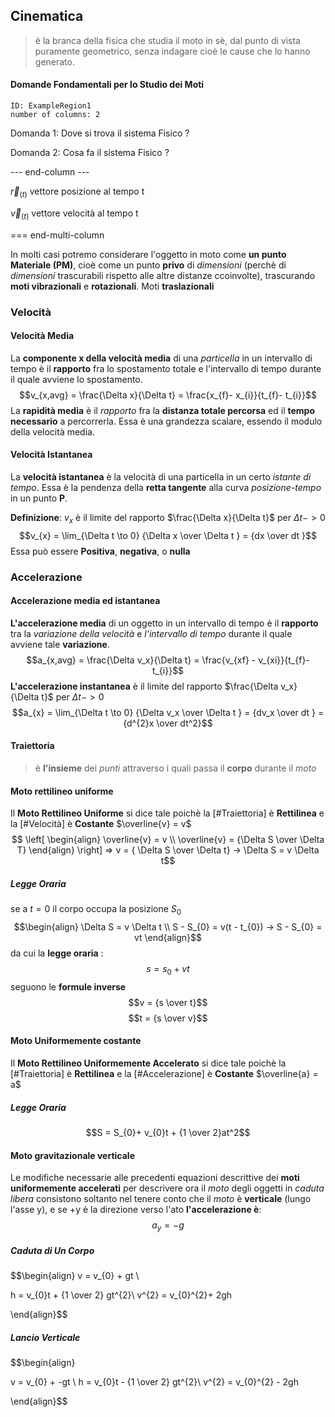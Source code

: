 ## Cinematica

> é la branca della fisica che studia il moto in sè, dal punto di vista puramente geometrico, senza indagare cioè le cause che lo hanno generato.


#### Domande Fondamentali per lo Studio dei Moti
```start-multi-column  
ID: ExampleRegion1  
number of columns: 2  

```
Domanda 1:
	 Dove si trova il sistema Fisico ?

Domanda 2:
	Cosa fa il sistema Fisico ?

--- end-column ---

$\overrightarrow{r}_(t)$ vettore posizione al tempo t

$\overrightarrow{v}_(t)$ vettore velocità al tempo t 

=== end-multi-column

In molti casi potremo considerare l'oggetto in moto come **un punto Materiale (PM)**, cioè come un punto **privo** di *dimensioni* (perchè di *dimensioni* trascurabili rispetto alle altre distanze ccoinvolte), trascurando **moti vibrazionali** e **rotazionali**. Moti **traslazionali**

### Velocità

#### Velocità Media

La **componente x della velocità media** di una *particella* in un intervallo di tempo è il **rapporto** fra lo spostamento totale e l'intervallo di tempo durante il quale avviene lo spostamento. $$v_{x,avg} = \frac{\Delta x}{\Delta t} = \frac{x_{f}- x_{i}}{t_{f}- t_{i}}$$
La **rapidità media** è il *rapporto* fra la **distanza totale percorsa** ed il **tempo necessario** a percorrerla. Essa è una grandezza scalare, essendo il modulo della velocità media.

#### Velocità Istantanea

La **velocità istantanea** è la velocità di una particella in un certo *istante di tempo*. Essa è la pendenza della **retta tangente** alla curva *posizione-tempo* in un punto **P**.

**Definizione**: $v_{x}$ è il limite del rapporto $\frac{\Delta x}{\Delta t}$ per $\Delta t -> 0$   $$v_{x} = \lim_{\Delta t \to 0} {\Delta x \over \Delta t } = {dx \over dt }$$ Essa può essere **Positiva**, **negativa**, o **nulla**

### Accelerazione

#### Accelerazione media ed istantanea

**L'accelerazione media** di un oggetto in un intervallo di tempo è il **rapporto** tra la *variazione della velocità* e *l'intervallo di tempo* durante il quale avviene tale **variazione**. $$a_{x,avg} = \frac{\Delta v_x}{\Delta t} = \frac{v_{xf} - v_{xi}}{t_{f}- t_{i}}$$
**L'accelerazione instantanea** è il limite del rapporto $\frac{\Delta v_x}{\Delta t}$ per $\Delta t -> 0$  $$a_{x} = \lim_{\Delta t \to 0} {\Delta v_x \over \Delta t } = {dv_x \over dt } = {d^{2}x \over dt^2}$$
#### Traiettoria

>è **l'insieme** dei *punti* attraverso i quali passa il **corpo** durante il *moto*



#### Moto rettilineo uniforme

Il **Moto Rettilineo Uniforme** si dice tale poichè la [#Traiettoria] è **Rettilinea** e la [#Velocità] è **Costante** $\overline{v} = v$ 	$$ \left[ \begin{align}
	\overline{v} = v \\
	\overline{v} = {\Delta S \over \Delta T}
	\end{align} \right] => v = { \Delta S \over \Delta t} -> \Delta S = v \Delta t$$
##### Legge Oraria

se a $t=0$ il corpo occupa la posizione $S_0$ $$\begin{align} \Delta S = v \Delta t \\
S - S_{0} = v(t - t_{0}) -> S - S_{0} = vt \end{align}$$
da cui la **legge oraria** : $$s = s_{0} + vt$$
seguono le **formule inverse** $$v = {s \over t}$$ $$t = {s \over v}$$ 


#### Moto Uniformemente costante

Il **Moto Rettilineo Uniformemente Accelerato** si dice tale poichè la [#Traiettoria] è **Rettilinea** e la [#Accelerazione] è **Costante** $\overline{a} = a$ 	

##### Legge Oraria

$$S = S_{0}+ v_{0}t + {1 \over 2}at^2$$




#### Moto gravitazionale verticale

Le modifiche necessarie alle precedenti equazioni descrittive dei **moti uniformemente accelerati** per descrivere ora il *moto* degli oggetti in *caduta libera* consistono soltanto nel tenere conto che il *moto* è **verticale** (lungo l'asse y), e se +y è la direzione verso l'ato **l'accelerazione è**: $$a_{y}= -g$$
##### Caduta di Un Corpo

$$\begin{align} v = v_{0} + gt \\

h  = v_{0}t + {1 \over 2} gt^{2}\\
v^{2} = v_{0}^{2}+ 2gh 


\end{align}$$

##### Lancio Verticale

$$\begin{align} 

v = v_{0} + -gt \\
h  = v_{0}t - {1 \over 2} gt^{2}\\
v^{2} = v_{0}^{2} - 2gh 


\end{align}$$


